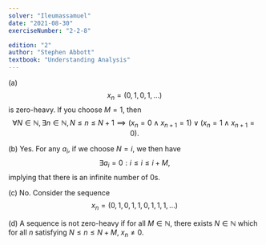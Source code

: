 ```yaml
---
solver: "Ileumassamuel"
date: "2021-08-30"
exerciseNumber: "2-2-8"

edition: "2"
author: "Stephen Abbott"
textbook: "Understanding Analysis"
---
```


(a) $$x_{n} = (0, 1, 0, 1, \dots)$$ is zero-heavy. If you choose
    $M = 1$, then
    $$\forall N \in \mathbb{N}, \exists n \in \mathbb{N}, N \leq n \leq N + 1 \implies
                    (x_{n} = 0 \wedge x_{n + 1} = 1) \vee (x_{n} = 1 \wedge x_{n + 1} = 0).$$

(b) Yes. For any $a_{i}$, if we choose $N = i$, we then have
    $$\exists a_{i} = 0: i \leq i \leq i + M,$$ implying that there is
    an infinite number of 0s.

(c) No. Consider the sequence
    $$x_{n} = (0, 1, 0, 1, 1, 0, 1, 1, 1, \dots)$$

(d) A sequence is not zero-heavy if for all $M \in \mathbb{N}$, there
    exists $N \in \mathbb{N}$ which for all $n$ satisfying
    $N \leq n \leq N +
                    M$, $x_{n} \neq 0$.
